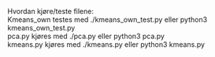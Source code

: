 Hvordan kjøre/teste filene:\
Kmeans_own testes med ./kmeans_own_test.py eller python3 kmeans_own_test.py\
pca.py kjøres med ./pca.py eller python3 pca.py\
kmeans.py kjøres med ./kmeans.py eller python3 kmeans.py
